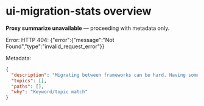 # ui-migration-stats overview

**Proxy summarize unavailable** — proceeding with metadata only.

Error: HTTP 404: {"error":{"message":"Not Found","type":"invalid_request_error"}}

Metadata:
```json
{
  "description": "Migrating between frameworks can be hard. Having some way to quantify the migration can help with the process. ui-migration-stats provides the specific dependency feedback and numbers related to each your frameworks.",
  "topics": [],
  "paths": [],
  "why": "Keyword/topic match"
}
```